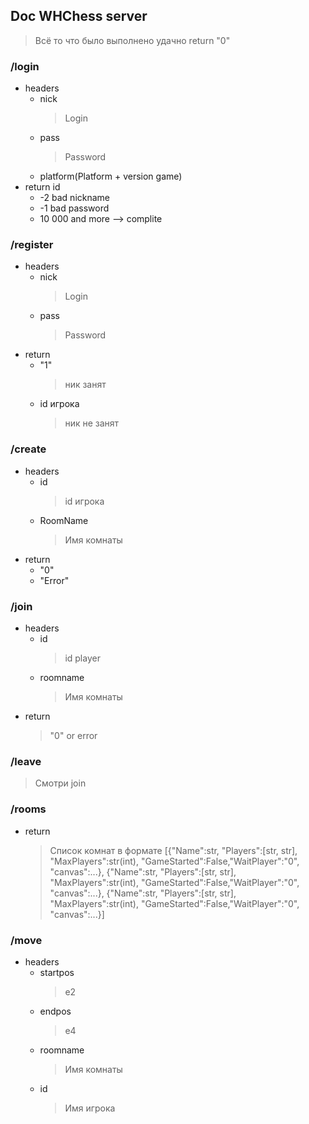 ## Doc WHChess server

> Всё то что было выполнено удачно return "0"

### /login
  * headers
    * nick 
        > Login
    * pass 
        > Password
    * platform(Platform + version game)
  * return id 
    * -2 bad nickname
    * -1 bad password
    * 10 000 and more --> complite
### /register
  * headers
    * nick 
        > Login
    * pass 
        > Password
  * return
    * "1"
      > ник занят
    * id игрока
      > ник не занят
### /create
  * headers
    * id
      > id игрока
    * RoomName
      > Имя комнаты
  * return
    * "0"
    * "Error"
### /join
  * headers
    * id
      >id player
    * roomname
      >Имя комнаты
  * return
    > "0" or error
### /leave
  > Смотри join
### /rooms
  * return
    > Список комнат в формате
      > [{"Name":str, "Players":[str, str], "MaxPlayers":str(int), "GameStarted":False,"WaitPlayer":"0", "canvas":...},
      > {"Name":str, "Players":[str, str], "MaxPlayers":str(int), "GameStarted":False,"WaitPlayer":"0", "canvas":...},
      > {"Name":str, "Players":[str, str], "MaxPlayers":str(int), "GameStarted":False,"WaitPlayer":"0", "canvas":...}]
### /move
  * headers
    * startpos
      > e2
    * endpos
      > e4
    * roomname
      > Имя комнаты
    * id
      > Имя игрока
